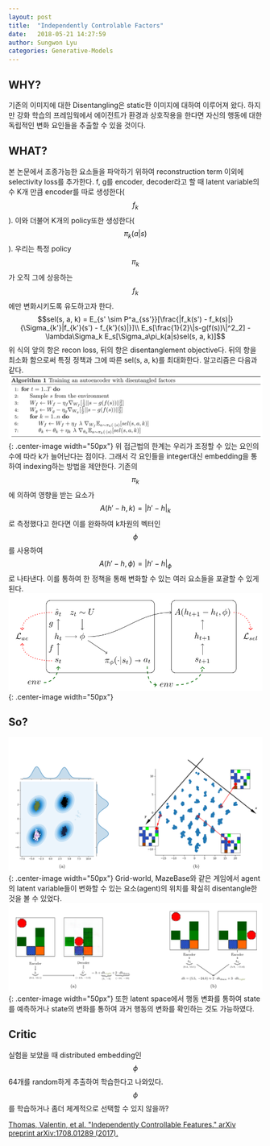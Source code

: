 ```yaml
---
layout: post
title:  "Independently Controlable Factors"
date:   2018-05-21 14:27:59
author: Sungwon Lyu
categories: Generative-Models
---
```


## WHY? 
기존의 이미지에 대한 Disentangling은 static한 이미지에 대하여 이루어져 왔다. 하지만 강화 학습의 프레임웍에서 에이전트가 환경과 상호작용을 한다면 자신의 행동에 대한 독립적인 변화 요인들을 추출할 수 있을 것이다. 

## WHAT?
본 논문에서 조종가능한 요소들을 파악하기 위하여 reconstruction term 이외에 selectivity loss를 추가한다. f, g를 encoder, decoder라고 할 때 latent variable의 수 K개 만큼 encoder를 따로 생성한다($$f_k$$). 이와 더불어 K개의 policy또한 생성한다($$\pi_k(a|s)$$). 우리는 특정 policy $$\pi_k$$가 오직 그에 상응하는 $$f_k$$에만 변화시키도록 유도하고자 한다.
$$sel(s, a, k) = E_{s' \sim P^a_{ss'}}[\frac{|f_k(s') - f_k(s)|}{\Sigma_{k'}|f_{k'}(s') - f_{k'}(s)|}]\\
E_s[\frac{1}{2}\|s-g(f(s))\|^2_2] - \lambda\Sigma_k E_s[\Sigma_a\pi_k(a|s)sel(s, a, k)]$$
위 식의 앞의 항은 recon loss, 뒤의 항은 disentanglement objective다. 뒤의 항을 최소화 함으로써 특정 정책과 그에 따른 sel(s, a, k)를 최대화한다. 알고리즘은 다음과 같다.
![image](/assets/images/icf1.png){: .center-image width="50px"}
위 접근법의 한계는 우리가 조정할 수 있는 요인의 수에 따라 k가 늘어난다는 점이다. 그래서 각 요인들을 integer대신 embedding을 통하여 indexing하는 방법을 제안한다. 기존의 $$\pi_k$$에 의하여 영향을 받는 요소가 $$A(h' - h, k) = |h' - h|_k$$로 측정했다고 한다면 이를 완화하여 k차원의 벡터인 $$\phi$$를 사용하여 $$A(h' - h, \phi) = |h' - h|_{\phi}$$로 나타낸다. 이를 통하여 한 정책을 통해 변화할 수 있는 여러 요소들을 포괄할 수 있게 된다. 
![image](/assets/images/icf2.png){: .center-image width="50px"}

## So?
![image](/assets/images/icf3.png){: .center-image width="50px"}
Grid-world, MazeBase와 같은 게임에서 agent의 latent variable들이 변화할 수 있는 요소(agent)의 위치를 확실히 disentangle한 것을 볼 수 있었다. 
![image](/assets/images/icf4.png){: .center-image width="50px"}
또한 latent space에서 행동 변화를 통하여 state를 예측하거나 state의 변화를 통하여 과거 행동의 변화를 확인하는 것도 가능하였다. 

## Critic
실험을 보았을 때 distributed embedding인 $$\phi$$ 64개를 random하게 추출하여 학습한다고 나와있다. $$\phi$$를 학습하거나 좀더 체계적으로 선택할 수 있지 않을까?

[Thomas, Valentin, et al. "Independently Controllable Features." arXiv preprint arXiv:1708.01289 (2017).
](https://arxiv.org/abs/1708.01289)
